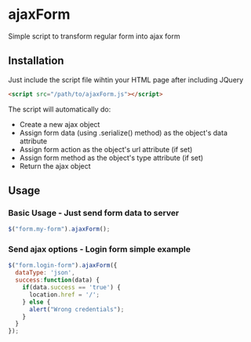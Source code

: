 # ajaxForm
Simple script to transform regular form into ajax form
## Installation
Just include the script file wihtin your HTML page after including JQuery
```html
<script src="/path/to/ajaxForm.js"></script>
```

The script will automatically do:
- Create a new ajax object
- Assign form data (using .serialize() method) as the object's data attribute
- Assign form action as the object's url attribute (if set)
- Assign form method as the object's type attribute (if set)
- Return the ajax object

## Usage
### Basic Usage - Just send form data to server
```javascript
$("form.my-form").ajaxForm();
```

### Send ajax options - Login form simple example
```javascript
$("form.login-form").ajaxForm({
  dataType: 'json',
  success:function(data) {
    if(data.success == 'true') {
      location.href = '/';
    } else {
      alert("Wrong credentials");
    }
  }
});
```
